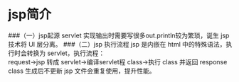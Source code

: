 jsp简介
===
###（一）jsp起源
servlet 实现输出时需要写很多out.println较为繁琐，诞生 jsp 技术将 UI 层分离。
###（二）jsp 执行流程
jsp 是内嵌在 html 中的特殊语法，执行时会转换为 servlet，执行流程：  
request->jsp 转成 servlet->编译servlet程 class->执行 class 并返回 response  
class 生成后不更新 jsp 文件会重复使用，提升性能。

